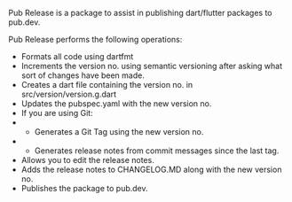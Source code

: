 Pub Release is a package to assist in publishing dart/flutter packages to pub.dev.

Pub Release performs the following operations:

* Formats all code using dartfmt
* Increments the version no. using semantic versioning after asking what sort of changes have been made.
* Creates a dart file containing the version no. in src/version/version.g.dart
* Updates the pubspec.yaml with the new version no.
* If you are using Git:
* * Generates a Git Tag using the new version no.
* * Generates release notes from  commit messages since the last tag.
* Allows you to edit the release notes.
* Adds the release notes to CHANGELOG.MD along with the new version no.
* Publishes the package to pub.dev.
